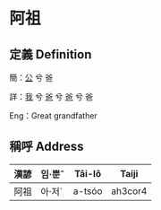 # 阿祖
## 定義 Definition
簡：[公](member8.md) 兮 爸

詳：[我](member1.md) 兮 [爸](member2.md) 兮 [爸](member8.md) 兮 爸

Eng：Great grandfather

## 稱呼 Address

漢諺 | 임·뿐ˆ | Tâi-lô | Taiji
--- | --- | --- | --- 
阿祖 | 아·저ˊ | a-tsóo | ah3cor4 
